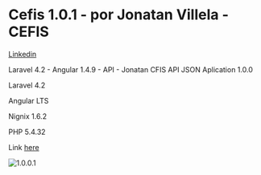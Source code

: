 # Cefis 1.0.1 - por Jonatan Villela - CEFIS
[Linkedin](https://www.linkedin.com/in/jo0natan/)

Laravel 4.2 - Angular 1.4.9 - API - Jonatan
CFIS API JSON Aplication 1.0.0

Laravel 4.2

Angular LTS

Nignix 1.6.2

PHP 5.4.32

Link [here](https://cefis.jntville.com.br)
                                                     
![1.0.0.1](https://www.jntville.com.br/assets/front/img/gallery/1621640397.jpg)
